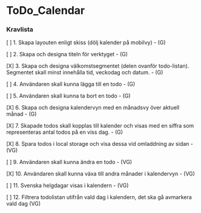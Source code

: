 # ToDo_Calendar

### Kravlista

[ ] 1. Skapa layouten enligt skiss (dölj kalender på mobilvy) - (G)

[ ] 2. Skapa och designa titeln för verktyget - (G)

[X] 3. Skapa och designa välkomstsegmentet (delen ovanför todo-listan). Segmentet skall minst innehålla tid, veckodag och datum. - (G)

[ ] 4. Användaren skall kunna lägga till en todo - (G)

[ ] 5. Användaren skall kunna ta bort en todo - (G)

[X] 6. Skapa och designa kalendervyn med en månadsvy över aktuell månad - (G)

[X] 7. Skapade todos skall kopplas till kalender och visas med en siffra som representeras antal todos på en viss dag. - (G)

[X] 8. Spara todos i local storage och visa dessa vid omladdning av sidan - (VG)

[ ] 9. Användaren skall kunna ändra en todo - (VG)

[X] 10. Användaren skall kunna växa till andra månader i kalendervyn - (VG)

[ ] 11. Svenska helgdagar visas i kalendern - (VG)

[ ] 12. Filtrera todolistan utifrån vald dag i kalendern, det ska gå avmarkera vald dag (VG)
